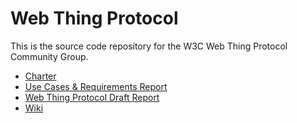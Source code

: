 # Web Thing Protocol
This is the source code repository for the W3C Web Thing Protocol Community Group.

* [Charter](https://w3c.github.io/web-thing-protocol/charter/)
* [Use Cases & Requirements Report](https://www.w3.org/community/reports/web-thing-protocol/CG-FINAL-web-thing-protocol-requirements-20231101/)
* [Web Thing Protocol Draft Report](https://w3c.github.io/web-thing-protocol/)
* [Wiki](https://github.com/w3c/web-thing-protocol/wiki)
